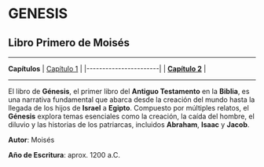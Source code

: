 # GENESIS

## Libro Primero de Moisés

---

**Capítulos** 
| [Capítulo 1](Cap1.md) |
|-----------------------|
| [**Capítulo 2**](Cap2.md) |

---

El libro de **Génesis**, el primer libro del **Antiguo Testamento** en la **Biblia**, es una narrativa fundamental que abarca desde la creación del mundo hasta la llegada de los hijos de **Israel** a **Egipto**. Compuesto por múltiples relatos, el **Génesis** explora temas esenciales como la creación, la caída del hombre, el diluvio y las historias de los patriarcas, incluidos **Abraham**, **Isaac** y **Jacob**.

**Autor**: Moisés

**Año de Escritura**: aprox. 1200 a.C.
